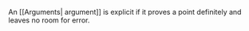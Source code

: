 
An [[Arguments| argument]] is explicit if it proves a point definitely and leaves no room for error.

